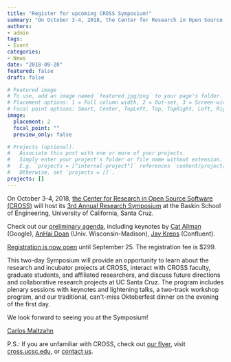```yaml
---
title: "Register for upcoming CROSS Symposium!"
summary: "On October 3-4, 2018, the Center for Research in Open Source Software (CROSS) will host its 3rd Annual Research Symposium at the Baskin School of Engineering, University of California, Santa Cruz."
authors:
- admin
tags:
- Event
categories:
- News
date: "2018-09-20"
featured: false
draft: false

# Featured image
# To use, add an image named `featured.jpg/png` to your page's folder.
# Placement options: 1 = Full column width, 2 = Out-set, 3 = Screen-width
# Focal point options: Smart, Center, TopLeft, Top, TopRight, Left, Right, BottomLeft, Bottom, BottomRight
image:
  placement: 2
  focal_point: ""
  preview_only: false

# Projects (optional).
#   Associate this post with one or more of your projects.
#   Simply enter your project's folder or file name without extension.
#   E.g. `projects = ["internal-project"]` references `content/project/deep-learning/index.md`.
#   Otherwise, set `projects = []`.
projects: []
---
```

On October 3-4, 2018, [the Center for Research in Open Source Software (CROSS)](https://cross.ucsc.edu/) will host its [3rd Annual Research Symposium](https://cross.ucsc.edu/2018-symposium/) at the Baskin School of Engineering, University of California, Santa Cruz.

Check out our [preliminary agenda](https://cross.ucsc.edu/2018-symposium/), including keynotes by [Cat Allman](https://www.linkedin.com/in/catallman/) (Google), [AnHai Doan](http://pages.cs.wisc.edu/~anhai/) (Univ. Wisconsin-Madison), [Jay Kreps](https://www.linkedin.com/in/jaykreps/) (Confluent).

[Registration is now open](https://cross-registration.soe.ucsc.edu/registration/4) until September 25. The registration fee is $299.

This two-day Symposium will provide an  opportunity to learn about the research and incubator projects at CROSS, interact with CROSS faculty, graduate students, and affiliated  researchers, and discuss future directions and collaborative research  projects at UC Santa Cruz. The program includes plenary sessions with  keynotes and lightening talks, a two-track workshop program, and our  traditional, can't-miss Oktoberfest dinner on the evening of the first  day.

We look forward to seeing you at the Symposium!

[Carlos Maltzahn](https://users.soe.ucsc.edu/~carlosm/UCSC/Home/Home.html)

P.S.: If you are unfamiliar with CROSS, check out [our flyer](https://users.soe.ucsc.edu/~carlosm/2018CrossOnePage.html), visit [cross.ucsc.edu](https://cross.ucsc.edu/), or [contact us](mailto:cross-info@ucsc.edu).